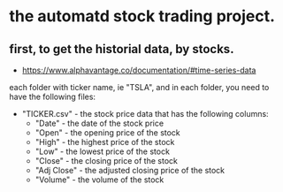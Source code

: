 # the automatd stock trading project.


## first, to get the historial data, by stocks.
* https://www.alphavantage.co/documentation/#time-series-data


each folder with ticker name, ie "TSLA", and in each folder, you need to have the following files:
* "TICKER.csv" - the stock price data that has the following columns:
    * "Date" - the date of the stock price
    * "Open" - the opening price of the stock
    * "High" - the highest price of the stock
    * "Low" - the lowest price of the stock
    * "Close" - the closing price of the stock
    * "Adj Close" - the adjusted closing price of the stock
    * "Volume" - the volume of the stock


